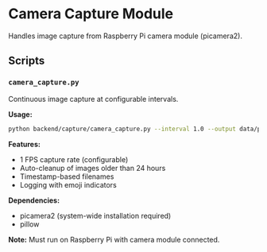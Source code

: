 # Camera Capture Module

Handles image capture from Raspberry Pi camera module (picamera2).

## Scripts

### `camera_capture.py`
Continuous image capture at configurable intervals.

**Usage:**
```bash
python backend/capture/camera_capture.py --interval 1.0 --output data/photos
```

**Features:**
- 1 FPS capture rate (configurable)
- Auto-cleanup of images older than 24 hours
- Timestamp-based filenames
- Logging with emoji indicators

**Dependencies:**
- picamera2 (system-wide installation required)
- pillow

**Note:** Must run on Raspberry Pi with camera module connected.
